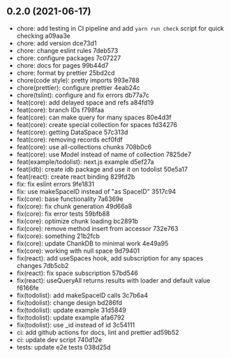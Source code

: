 ## 0.2.0 (2021-06-17)

* chore: add testing in CI pipeline and add `yarn run check` script for quick checking a09aa3e
* chore: add version dce73d1
* chore: change eslint rules 7deb573
* chore: configure packages 7c07227
* chore: docs for pages 99b44d7
* chore: format by prettier 25bd2cd
* chore(code style): pretty imports 993e788
* chore(prettier): configure prettier 4eab24c
* chore(tslint): configure and fix errors db77a7c
* feat(core): add delayed space and refs a84fd19
* feat(core): branch IDs f798faa
* feat(core): can make query for many spaces 80e4d3f
* feat(core): create special collection for spaces fd34276
* feat(core): getting DataSpace 57c313d
* feat(core): removing records ecf0fdf
* feat(core): use all-collections chunks 708b0c6
* feat(core): use Model instead of name of collection 7825de7
* feat(example/todolist): next.js example d5ef27a
* feat(idb): create idb package and use it on todolist 50e5a17
* feat(react): create react binding 829fd2b
* fix: fix eslint errors 9fe1831
* fix: use makeSpaceID instead of "as SpaceID" 3517c94
* fix(core): base functionality 7a6369e
* fix(core): fix chunk generation 49d66a8
* fix(core): fix error tests 59bfb88
* fix(core): optimize chunk loading bc2891b
* fix(core): remove method insert from accessor 732e763
* fix(core): something 21b2fcb
* fix(core): update ChankDB to minimal work 4e49a95
* fix(core): working with null space 9d79401
* fix(react):  add useSpaces hook, add subscription for any spaces changes 7db5cb2
* fix(react): fix space subscription 57bd546
* fix(react): useQueryAll returns results with loader and default value f6166fe
* fix(todolist): add makeSpaceID calls 3c7b6a4
* fix(todolist): change design bd286fd
* fix(todolist): update example 31d5849
* fix(todolist): update example afa6792
* fix(todolist): use _id instead of id 3c54111
* ci: add github actions for docs, lint and prettier ad59b52
* ci: update dev script 740d12e
* tests: update e2e tests 038d25d



